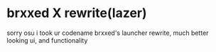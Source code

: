 # brxxed X rewrite(lazer)
sorry osu i took ur codename
brxxed's launcher rewrite, much better looking ui, and functionality
